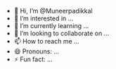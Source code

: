 - 👋 Hi, I’m @Muneerpadikkal
- 👀 I’m interested in ...
- 🌱 I’m currently learning ...
- 💞️ I’m looking to collaborate on ...
- 📫 How to reach me ...
- 😄 Pronouns: ...
- ⚡ Fun fact: ...

<!---
Muneerpadikkal/Muneerpadikkal is a ✨ special ✨ repository because its `README.md` (this file) appears on your GitHub profile.
You can click the Preview link to take a look at your changes.
--->
